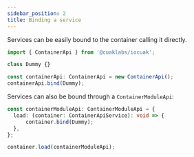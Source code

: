 ```yaml
---
sidebar_position: 2
title: Binding a service
---
```


Services can be easily bound to the container calling it directly.

```ts
import { ContainerApi } from '@cuaklabs/iocuak';

class Dummy {}

const containerApi: ContainerApi = new ContainerApi();
containerApi.bind(Dummy);

```

Services can also be bound through a `ContainerModuleApi`:

```ts
const containerModuleApi: ContainerModuleApi = {
  load: (container: ContainerApiService): void => {
      container.bind(Dummy);
  },
};

container.load(containerModuleApi);
```
